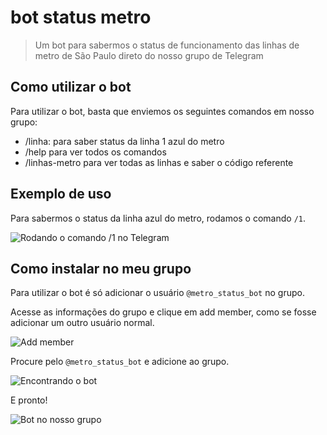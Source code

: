 # bot status metro

> Um bot para sabermos o status de funcionamento das linhas de metro de São Paulo direto do nosso grupo de Telegram 

## Como utilizar o bot

Para utilizar o bot, basta que enviemos os seguintes comandos em nosso grupo:

* /linha: para saber status da linha 1 azul do metro
* /help para ver todos os comandos
* /linhas-metro para ver todas as linhas e saber o código referente

## Exemplo de uso

Para sabermos o status da linha azul do metro, rodamos o comando `/1`.

![Rodando o comando /1 no Telegram](https://i.imgur.com/cB01vnc.png)

## Como instalar no meu grupo

Para utilizar o bot é só adicionar o usuário `@metro_status_bot` no grupo.

Acesse as informações do grupo e clique em add member, como se fosse adicionar um outro usuário normal.

![Add member](https://i.imgur.com/9s4JKcH.png)

Procure pelo `@metro_status_bot` e adicione ao grupo.

![Encontrando o bot](https://i.imgur.com/S4KWc8X.png)

E pronto!

![Bot no nosso grupo](https://i.imgur.com/X7flYH9.png)
